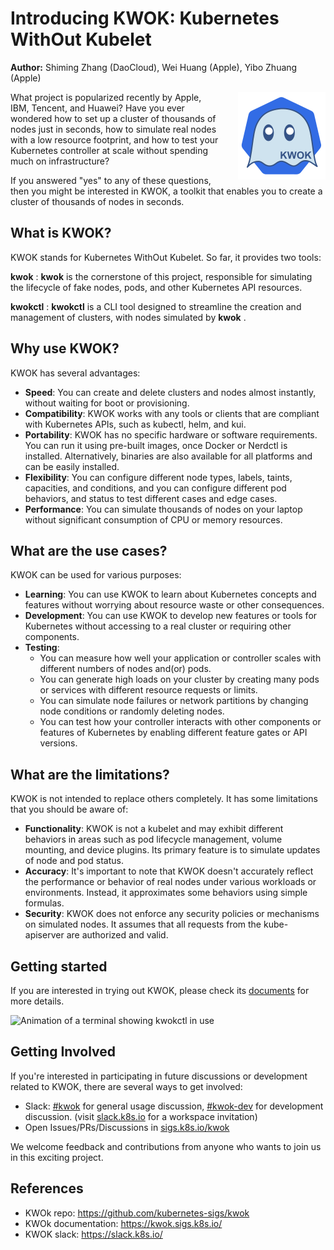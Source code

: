 
# Introducing KWOK: Kubernetes WithOut Kubelet

**Author:** Shiming Zhang (DaoCloud), Wei Huang (Apple), Yibo Zhuang (Apple)

<img style="float: right; display: inline-block; margin-left: 2em; max-width: 15em;" src="/blogs/images/kwok.svg" alt="KWOK logo" />

What project is popularized recently by Apple, IBM, Tencent, and Huawei?
Have you ever wondered how to set up a cluster of thousands of nodes just in seconds,
how to simulate real nodes with a low resource footprint, and how to test your
Kubernetes controller at scale without spending much on infrastructure?

If you answered "yes" to any of these questions, then you might be interested in KWOK,
a toolkit that enables you to create a cluster of thousands of nodes in seconds.

## What is KWOK?

KWOK stands for Kubernetes WithOut Kubelet. So far, it provides two tools:

__kwok__ 
: __kwok__ is the cornerstone of this project, responsible for simulating the lifecycle
  of fake nodes, pods, and other Kubernetes API resources.

__kwokctl__ 
: __kwokctl__ is a CLI tool designed to streamline the creation and management of clusters,
  with nodes simulated by __kwok__ .

## Why use KWOK?

KWOK has several advantages:

- **Speed**: You can create and delete clusters and nodes almost instantly,
  without waiting for boot or provisioning.
- **Compatibility**: KWOK works with any tools or clients that are compliant
  with Kubernetes APIs, such as kubectl, helm, and kui.
- **Portability**: KWOK has no specific hardware or software requirements.
  You can run it using pre-built images, once Docker or Nerdctl is installed.
  Alternatively, binaries are also available for all platforms and can be easily installed.
- **Flexibility**: You can configure different node types, labels, taints, capacities, and
  conditions, and you can configure different pod behaviors, and status to
  test different cases and edge cases.
- **Performance**: You can simulate thousands of nodes on your laptop without
  significant consumption of CPU or memory resources.

## What are the use cases?

KWOK can be used for various purposes:

- **Learning**: You can use KWOK to learn about Kubernetes concepts and features
  without worrying about resource waste or other consequences.
- **Development**: You can use KWOK to develop new features or tools for Kubernetes
  without accessing to a real cluster or requiring other components.
- **Testing**:
    - You can measure how well your application or controller scales with different numbers of nodes and(or) pods.
    - You can generate high loads on your cluster by creating many pods or services with different resource requests or limits.
    - You can simulate node failures or network partitions by changing node conditions or randomly deleting nodes.
    - You can test how your controller interacts with other components or features of Kubernetes by enabling different feature gates or API versions.

## What are the limitations?

KWOK is not intended to replace others completely. It has some limitations that you should be aware of:

- **Functionality**: KWOK is not a kubelet and may exhibit different behaviors in areas such as pod lifecycle management, volume mounting, and device plugins. Its primary feature is to simulate updates of node and pod status.
- **Accuracy**: It's important to note that KWOK doesn't accurately reflect the performance or behavior of real nodes under various workloads or environments. Instead, it approximates some behaviors using simple formulas.
- **Security**: KWOK does not enforce any security policies or mechanisms on simulated nodes. It assumes that all requests from the kube-apiserver are authorized and valid.

## Getting started

If you are interested in trying out KWOK, please check its [documents] for more details.

![Animation of a terminal showing kwokctl in use](https://docs.daocloud.io/daocloud-docs-images/docs/en/docs/blogs/images/manage-clusters.svg)

## Getting Involved

If you're interested in participating in future discussions or development
related to KWOK, there are several ways to get involved:

- Slack: [#kwok] for general usage discussion, [#kwok-dev] for development
  discussion. (visit [slack.k8s.io] for a workspace invitation)
- Open Issues/PRs/Discussions in [sigs.k8s.io/kwok]

We welcome feedback and contributions from anyone who wants to join us in this exciting project.

## References

- KWOk repo: <https://github.com/kubernetes-sigs/kwok>
- KWOk documentation: <https://kwok.sigs.k8s.io/>
- KWOK slack: <https://slack.k8s.io/>

[documents]: https://kwok.sigs.k8s.io/
[sigs.k8s.io/kwok]: https://sigs.k8s.io/kwok/
[#kwok]: https://kubernetes.slack.com/messages/kwok/
[#kwok-dev]: https://kubernetes.slack.com/messages/kwok-dev/
[slack.k8s.io]: https://slack.k8s.io/
